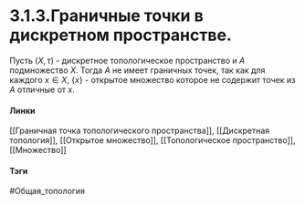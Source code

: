 # 3.1.3.Граничные точки в дискретном пространстве.
Пусть $(X,\tau)$ - дискретное топологическое пространство и $A$ подмножество $X$. Тогда $A$ не имеет граничных точек, так как для каждого $x\in X$, $\{x\}$ - открытое множество которое не содержит точек из $A$ отличные от $x$.

#### Линки
[[Граничная точка топологического пространства]],
[[Дискретная топология]],
[[Открытое множество]],
[[Топологическое пространство]],
[[Множество]]
#### Тэги 
 #Общая_топология